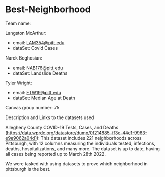 # Best-Neighborhood

Team name:

Langston McArthur:
  - email: LAM354@pitt.edu
  - dataSet: Covid Cases

Narek Boghosian: 
  - email: NAB176@pitt.edu
  - dataSet: Landslide Deaths

Tyler Wright: 
  - email: ETW19@pitt.edu
  - dataSet: Median Age at Death
  
Canvas group number: 75

Description and Links to the datasets used

Allegheny County COVID-19 Tests, Cases, and Deaths (https://data.wprdc.org/datastore/dump/0f214885-ff3e-44e1-9963-e9e9062a04d1):
This dataset includes 221 neighborhoods across Pittsburgh, with 12 columns measuring the individuals tested, infections, deaths, hospitalizations, and many more. The dataset is up to date, having all cases being reported up to March 28th 2022. 

We were tasked with using datasets to prove which neighborhood in pittsburgh is the best.
